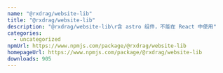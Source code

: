 ```yaml
---
name: "@rxdrag/website-lib"
title: "@rxdrag/website-lib"
description: "@rxdrag/website-lib\r含 astro 组件，不能在 React 中使用"
categories:
  - uncategorized
npmUrl: https://www.npmjs.com/package/@rxdrag/website-lib
homepageUrl: https://www.npmjs.com/package/@rxdrag/website-lib
downloads: 905
---
```

